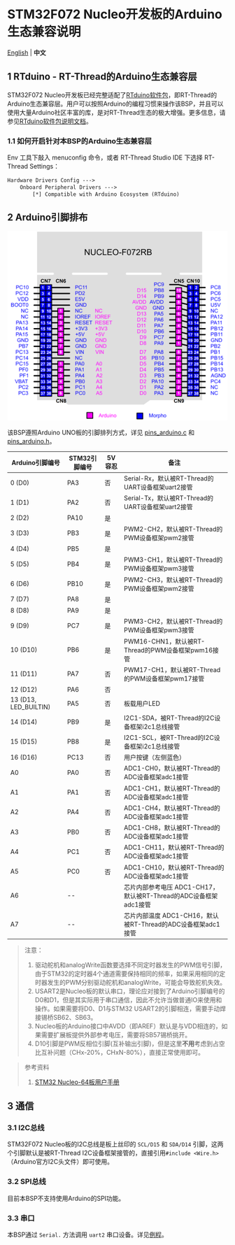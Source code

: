 # STM32F072 Nucleo开发板的Arduino生态兼容说明

[English](README.md) | **中文**

## 1 RTduino - RT-Thread的Arduino生态兼容层

STM32F072 Nucleo开发板已经完整适配了[RTduino软件包](https://github.com/RTduino/RTduino)，即RT-Thread的Arduino生态兼容层。用户可以按照Arduino的编程习惯来操作该BSP，并且可以使用大量Arduino社区丰富的库，是对RT-Thread生态的极大增强。更多信息，请参见[RTduino软件包说明文档](https://github.com/RTduino/RTduino)。

### 1.1 如何开启针对本BSP的Arduino生态兼容层

Env 工具下敲入 menuconfig 命令，或者 RT-Thread Studio IDE 下选择 RT-Thread Settings：

```Kconfig
Hardware Drivers Config --->
    Onboard Peripheral Drivers --->
        [*] Compatible with Arduino Ecosystem (RTduino)
```

## 2 Arduino引脚排布

![nucleo-f072-pinout](nucleo-f072-pinout.png)

该BSP遵照Arduino UNO板的引脚排列方式，详见 [pins_arduino.c](pins_arduino.c) 和 [pins_arduino.h](pins_arduino.h)。

| Arduino引脚编号           | STM32引脚编号 | 5V容忍 | 备注                                            |
| --------------------- | --------- | ---- | --------------------------------------------- |
| 0 (D0)                | PA3       | 否    | Serial-Rx，默认被RT-Thread的UART设备框架uart2接管        |
| 1 (D1)                | PA2       | 否    | Serial-Tx，默认被RT-Thread的UART设备框架uart2接管        |
| 2 (D2)                | PA10      | 是    |                                               |
| 3 (D3)                | PB3       | 是    | PWM2-CH2，默认被RT-Thread的PWM设备框架pwm2接管           |
| 4 (D4)                | PB5       | 是    |                                               |
| 5 (D5)                | PB4       | 是    | PWM3-CH1，默认被RT-Thread的PWM设备框架pwm3接管           |
| 6 (D6)                | PB10      | 是    | PWM2-CH3，默认被RT-Thread的PWM设备框架pwm2接管           |
| 7 (D7)                | PA8       | 是    |                                               |
| 8 (D8)                | PA9       | 是    |                                               |
| 9 (D9)                | PC7       | 是    | PWM3-CH2，默认被RT-Thread的PWM设备框架pwm3接管           |
| 10 (D10)              | PB6       | 是    | PWM16-CHN1，默认被RT-Thread的PWM设备框架pwm16接管        |
| 11 (D11)              | PA7       | 否    | PWM17-CH1，默认被RT-Thread的PWM设备框架pwm17接管         |
| 12 (D12)              | PA6       | 否    |                                               |
| 13 (D13, LED_BUILTIN) | PA5       | 否    | 板载用户LED                                       |
| 14 (D14)              | PB9       | 是    | I2C1-SDA，被RT-Thread的I2C设备框架i2c1总线接管           |
| 15 (D15)              | PB8       | 是    | I2C1-SCL，被RT-Thread的I2C设备框架i2c1总线接管           |
| 16 (D16)              | PC13      | 否    | 用户按键（左侧蓝色）                                    |
| A0                    | PA0       | 否    | ADC1-CH0，默认被RT-Thread的ADC设备框架adc1接管           |
| A1                    | PA1       | 否    | ADC1-CH1，默认被RT-Thread的ADC设备框架adc1接管           |
| A2                    | PA4       | 否    | ADC1-CH4，默认被RT-Thread的ADC设备框架adc1接管           |
| A3                    | PB0       | 否    | ADC1-CH8，默认被RT-Thread的ADC设备框架adc1接管           |
| A4                    | PC1       | 否    | ADC1-CH11，默认被RT-Thread的ADC设备框架adc1接管          |
| A5                    | PC0       | 否    | ADC1-CH10，默认被RT-Thread的ADC设备框架adc1接管          |
| A6                    | --        |      | 芯片内部参考电压 ADC1-CH17，默认被RT-Thread的ADC设备框架adc1接管 |
| A7                    | --        |      | 芯片内部温度 ADC1-CH16，默认被RT-Thread的ADC设备框架adc1接管   |

> 注意：
> 
> 1. 驱动舵机和analogWrite函数要选择不同定时器发生的PWM信号引脚，由于STM32的定时器4个通道需要保持相同的频率，如果采用相同的定时器发生的PWM分别驱动舵机和analogWrite，可能会导致舵机失效。
> 2. USART2是Nucleo板的默认串口，理论应对接到了Arduino引脚编号的D0和D1，但是其实际用于串口通信，因此不允许当做普通IO来使用和操作。如果需要将D0、D1与STM32 USART2的引脚相连，需要手动焊接锡桥SB62、SB63。
> 3. Nucleo板的Arduino接口中AVDD（即AREF）默认是与VDD相连的，如果需要扩展板提供外部参考电压，需要将SB57锡桥挑开。
> 4. D10引脚是PWM反相位引脚(互补输出引脚)，但是这里**不用**考虑到占空比互补问题（CHx-20%，CHxN-80%），直接正常使用即可。

> 参考资料
> 
> 1. [STM32 Nucleo-64板用户手册](https://www.st.com/resource/en/user_manual/um1724-stm32-nucleo64-boards-mb1136-stmicroelectronics.pdf)

## 3 通信

### 3.1 I2C总线

STM32F072 Nucleo板的I2C总线是板上丝印的 `SCL/D15` 和 `SDA/D14` 引脚，这两个引脚默认是被RT-Thread I2C设备框架接管的，直接引用`#include <Wire.h>`（Arduino官方I2C头文件）即可使用。

### 3.2 SPI总线

目前本BSP不支持使用Arduino的SPI功能。

### 3.3 串口

本BSP通过 `Serial.` 方法调用 `uart2` 串口设备。详见[例程](https://github.com/RTduino/RTduino/blob/master/examples/Basic/helloworld.cpp)。
